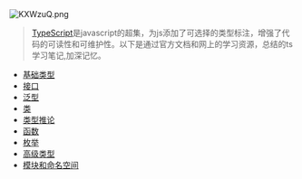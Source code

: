 <img src="https://s2.ax1x.com/2019/11/03/KXWzuQ.png" alt="KXWzuQ.png" border="0" />

> [TypeScript](https://www.typescriptlang.org/)是javascript的超集，为js添加了可选择的类型标注，增强了代码的可读性和可维护性。以下是通过官方文档和网上的学习资源，总结的ts学习笔记,加深记忆。

* [基础类型](/frontend/typescript/basetype.md)
* [接口](/frontend/typescript/interface.md)
* [泛型](/frontend/typescript/generic.md)
* [类](/frontend/typescript/class.md)
* [类型推论](/frontend/typescript/interence.md)
* [函数](/frontend/typescript/function.md)
* [枚举](/frontend/typescript/enumerate.md)
* [高级类型](/frontend/typescript/advanced.md)
* [模块和命名空间](/frontend/typescript/module-namespace.md)